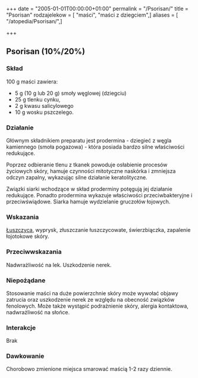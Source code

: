 +++
date = "2005-01-01T00:00:00+01:00"
permalink = "/Psorisan/"
title = "Psorisan"
rodzajelekow = [ "maści", "maści z dziegciem",]
aliases = [ "/atopedia/Psorisan/",]

+++

Psorisan (10%/20%)
------------------

### Skład

100 g maści zawiera:

-   5 g (10 g lub 20 g) smoły węglowej (dziegciu)
-   25 g tlenku cynku,
-   2 g kwasu salicylowego
-   10 g wosku pszczelego.

### Działanie

Głównym składnikiem preparatu jest prodermina - dziegieć z węgla kamiennego (smoła pogazowa) - która posiada bardzo silne właściwości redukujące.

Poprzez odbieranie tlenu z tkanek powoduje osłabienie procesów życiowych skóry, hamuje czynności mitotyczne naskórka i zmniejsza odczyn zapalny, wykazując silne działanie keratolityczne.

Związki siarki wchodzące w skład proderminy potęgują jej działanie redukujące. Ponadto prodermina wykazuje właściwości przeciwbakteryjne i przeciwświądowe. Siarka hamuje wydzielanie gruczołów łojowych.

### Wskazania

[Łuszczyca](/atopedia/Łuszczyca), wyprysk, złuszczanie łuszczycowate, świerzbiączka, zapalenie łojotokowe skóry.

### Przeciwwskazania

Nadwrażliwość na lek. Uszkodzenie nerek.

### Niepożądane

Stosowanie maści na duże powierzchnie skóry może wywołać objawy zatrucia oraz uszkodzenie nerek ze względu na obecność związków fenolowych. Może także wystąpić podrażnienie skóry, alergia kontaktowa, nadwrażliwość na słońce.

### Interakcje

Brak

### Dawkowanie

Chorobowo zmienione miejsca smarować maścią 1-2 razy dziennie.
